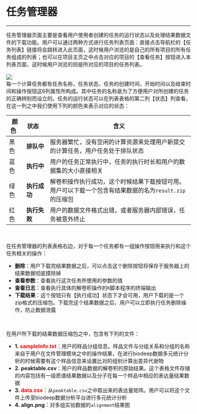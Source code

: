 <!-- 任务管理 -->

# **任务管理器**

<hr/>

任务管理器页面主要是查看用户使用者创建的任务的运行状态以及处理结果数据文件的下载功能。用户可以通过两种方式进行任务列表页面：直接点击导航栏的【任务列表】链接将会跳转进入此页面，这时候用户浏览的是自己的所有项目的所有任务组成的列表；也可以在项目主页之中点击对应的项目的【查看任务】按钮进入本列表页面，这时候用户浏览的则是所对应的项目的任务列表。
<br/>
<br/>
<a href="user-guide/metadeco/images/task_list.png" class="fancybox" data-rel="fancybox">
![](user-guide/metadeco/images/task_list.png)
</a>
<br/>
每一个计算任务都有任务名称，任务状态，任务的创建时间，开始时间以及结束时间和操作按钮这6列属性所构成。其中任务的名称是为了方便用户对所创建的任务的正确辨别而设立的。任务的运行状态可以在列表表格的第二列【状态】列查看，在这一列之中我们使用下列的颜色来表示对应的状态：
<br/>

|**颜色**&nbsp;&nbsp;|**状态**&nbsp;&nbsp;&nbsp;|**含义**                                                                          |
|----|--------|--------------------------------------------------------------------------------------------------------------------|
|黑色|**排队中**  |服务器繁忙，没有空闲的计算资源来处理用户新提交的计算任务，用户任务处于排队状态                                      |
|蓝色|**执行中**  |用户的任务正常执行中，任务的执行时长和用户的数据集的大小直接相关                                                    |
|绿色|**执行成功**&nbsp;&nbsp;&nbsp;|解卷积操作执行成功，这个时候结果下载按钮可用。用户可以下载一个包含有结果数据的名为``result.zip``的压缩包|
|红色|**执行失败**&nbsp;&nbsp;&nbsp;|用户的数据文件格式出错，或者服务器内部错误，任务被意外终止                                              |

<br/>

在任务管理器的列表表格右边，对于每一个任务都有一组操作按钮用来执行和这个任务相关的操作：
<br/>
+ **删除**：用户下载完结果数据之后，可以点击这个删除按钮将保存于服务器上的结果数据彻底摸除掉                                                                
+ **查看参数**：查看执行这次任务所使用的参数的值                                                                                                                
+ **查看日志**：查看执行具体的解卷积操作的``R``脚本程序的终端输出                                                                                                   
+ **下载结果**：这个按钮只有【执行成功】状态下才会可用，用户下载的是一个zip格式的压缩包。下载完这个结果数据之后，用户可以立即执行任务删除操作，防止数据泄露
<br/>

在用户所下载的结果数据压缩包之中，包含有下列的文件：
<br/>
+ **1.&nbsp;**<span style="color:red;">**sampleInfo.txt**</span>：用户的样品分组信息。样品文件与分组关系和分组的名称来自于用户在文件管理模块之中的操作结果，在进行biodeep数据多元统计分析的时候需要有这个样品信息来设置比对的组别计算出差异代谢物
+ **2.&nbsp;peaktable.csv**：用户的样品数据的解卷积的原始结果。这个表格文件存储的内容包括有一级质谱结果数据以及分子在每一个样品中相应的表达量结果数据
+ **3.&nbsp;**<span style="color:red;">**data.csv**</span>：从``peaktable.csv``之中取出来的表达量矩阵。用户可以将这个文件上传至biodeep数据分析平台进行多元统计分析
+ **4.&nbsp;align.png**：对多组实验数据的``alignment``结果图